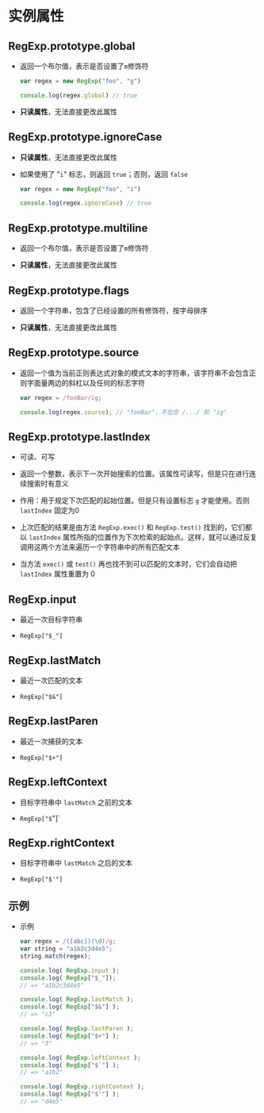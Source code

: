 # 实例属性

## RegExp.prototype.global

- 返回一个布尔值，表示是否设置了`m`修饰符

    ```js
    var regex = new RegExp("foo", "g")

    console.log(regex.global) // true
    ```

- **只读属性**，无法直接更改此属性

## RegExp.prototype.ignoreCase

- **只读属性**，无法直接更改此属性

- 如果使用了 "`i`" 标志，则返回 `true`；否则，返回 `false`

    ```js
    var regex = new RegExp("foo", "i")

    console.log(regex.ignoreCase) // true
    ```

## RegExp.prototype.multiline

- 返回一个布尔值，表示是否设置了`m`修饰符

- **只读属性**，无法直接更改此属性

## RegExp.prototype.flags

- 返回一个字符串，包含了已经设置的所有修饰符，按字母排序

- **只读属性**，无法直接更改此属性

## RegExp.prototype.source

- 返回一个值为当前正则表达式对象的模式文本的字符串，该字符串不会包含正则字面量两边的斜杠以及任何的标志字符

    ```js
    var regex = /fooBar/ig;

    console.log(regex.source); // "fooBar"，不包含 /.../ 和 "ig"
    ```

## RegExp.prototype.lastIndex

- 可读、可写

- 返回一个整数，表示下一次开始搜索的位置。该属性可读写，但是只在进行连续搜索时有意义

- 作用：用于规定下次匹配的起始位置。但是只有设置标志 `g` 才能使用。否则 `lastIndex` 固定为0

- 上次匹配的结果是由方法 `RegExp.exec()` 和 `RegExp.test()` 找到的，它们都以 `lastIndex` 属性所指的位置作为下次检索的起始点。这样，就可以通过反复调用这两个方法来遍历一个字符串中的所有匹配文本

- 当方法 `exec()` 或 `test()` 再也找不到可以匹配的文本时，它们会自动把 `lastIndex` 属性重置为 0

## RegExp.input

- 最近一次目标字符串

- `RegExp["$_"]`

## RegExp.lastMatch

- 最近一次匹配的文本

- `RegExp["$&"]`

## RegExp.lastParen

- 最近一次捕获的文本

- `RegExp["$+"]`

## RegExp.leftContext

- 目标字符串中 `lastMatch` 之前的文本

- `RegExp["$`"]\`

## RegExp.rightContext

- 目标字符串中 `lastMatch` 之后的文本

- `RegExp["$'"]`

## 示例

- 示例

    ```js
    var regex = /([abc])(\d)/g;
    var string = "a1b2c3d4e5";
    string.match(regex);
    ```

    ```js
    console.log( RegExp.input );
    console.log( RegExp["$_"]);
    // => "a1b2c3d4e5"
    ```

    ```js
    console.log( RegExp.lastMatch );
    console.log( RegExp["$&"] );
    // => "c3"
    ```

    ```js
    console.log( RegExp.lastParen );
    console.log( RegExp["$+"] );
    // => "3"
    ```

    ```js
    console.log( RegExp.leftContext );
    console.log( RegExp["$`"] );
    // => "a1b2"
    ```

    ```js
    console.log( RegExp.rightContext );
    console.log( RegExp["$'"] );
    // => "d4e5"
    ```
